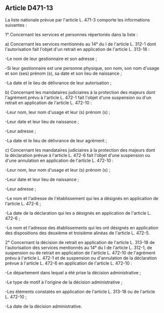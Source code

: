 ## Article D471-13

La liste nationale prévue par l'article L. 471-3 comporte les informations suivantes :

1° Concernant les services et personnes répertoriés dans la liste :

a) Concernant les services mentionnés au 14° du I de l'article L. 312-1 dont l'autorisation fait l'objet d'un
retrait en application de l'article L. 313-18 :

-Le nom de leur gestionnaire et son adresse ;

-Si leur gestionnaire est une personne physique, son nom, son nom d'usage et son (ses) prénom (s), sa date et
son lieu de naissance ;

-La date et le lieu de délivrance de leur autorisation ;

b) Concernant les mandataires judiciaires à la protection des majeurs dont l'agrément prévu à l'article L.
472-1 fait l'objet d'une suspension ou d'un retrait en application de l'article L. 472-10 :

-Leur nom, leur nom d'usage et leur (s) prénom (s) ;

-Leur date et leur lieu de naissance ;

-Leur adresse ;

-La date et le lieu de délivrance de leur agrément ;

c) Concernant les mandataires judiciaires à la protection des majeurs dont la déclaration prévue à l'article L.
472-6 fait l'objet d'une suspension ou d'une annulation en application de l'article L. 472-10 :

-Leur nom, leur nom d'usage et leur (s) prénom (s) ;

-Leur date et leur lieu de naissance ;

-Leur adresse ;


-Le nom et l'adresse de l'établissement qui les a désignés en application de l'article L. 472-6 ;

-La date de la déclaration qui les a désignés en application de l'article L. 472-6 ;

-Le nom et l'adresse des établissements qui les ont désignés en application des dispositions des deuxième et
troisième alinéas de l'article L. 472-5.

2° Concernant la décision de retrait en application de l'article L. 313-18 de l'autorisation des services
mentionnés au 14° du I de l'article L. 312-1, de suspension ou de retrait en application de l'article L. 472-10
de l'agrément prévu à l'article L. 472-1 et de suspension ou d'annulation de la déclaration prévue à l'article L.
472-6 en application de l'article L. 472-10 :

-Le département dans lequel a été prise la décision administrative ;

-Le type de motif à l'origine de la décision administrative ;

-Les éléments constatés en application de l'article L. 313-18 ou de l'article L. 472-10 ;

-La date de la décision administrative.

